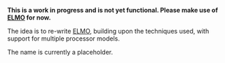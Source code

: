 **This is a work in progress and is not yet functional. Please make use of [ELMO](https://github.com/bristol-sca/ELMO) for now.**

The idea is to re-write [ELMO](https://github.com/bristol-sca/ELMO), building upon the techniques used, with support for multiple processor models.

The name is currently a placeholder.
